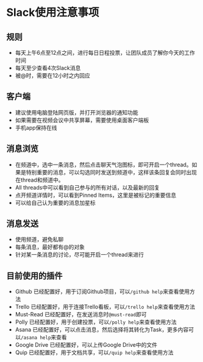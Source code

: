 # Slack使用注意事项

## 规则

- 每天上午6点至12点之间，进行每日日程投票，让团队成员了解你今天的工作时间
- 每天至少查看4次Slack消息
- 被@时，需要在12小时之内回应

## 客户端

- 建议使用电脑登陆网页版，并打开浏览器的通知功能
- 如果需要在视频会议中共享屏幕，需要使用桌面客户端板
- 手机app保持在线

## 消息浏览

- 在频道中，选中一条消息，然后点击聊天气泡图标，即可开启一个thread。如果是特别重要的消息，可以勾选同时发送到频道中，这样该条回复会同时出现在thread和频道中。
- All threads中可以看到自己参与的所有对话，以及最新的回复
- 点开频道详情时，可以看到Pinned Items，这里是被标记的重要信息
- 可以给自己认为重要的消息加星标

## 消息发送

- 使用频道，避免私聊
- 每条消息，最好都有@的对象
- 针对某一条消息的讨论，尽可能开启一个thread来进行

## 目前使用的插件

- Github 已经配置好，用于订阅Github项目，可以`/github help`来查看使用方法
- Trello 已经配置好，用于连接Trello看板，可以`/trello help`来查看使用方法
- Must-Read 已经配置好，在发送消息时`@must-read`即可
- Polly 已经配置好，用于创建投票，可以`/polly help`来查看使用方法
- Asana 已经配置好，可以点击消息，然后选择将其转化为Task，更多内容可以`/asana help`来查看
- Google Drive 已经配置好，可以上传Google Drive中的文件
- Quip 已经配置好，用于文档共享，可以`/quip help`来查看使用方法